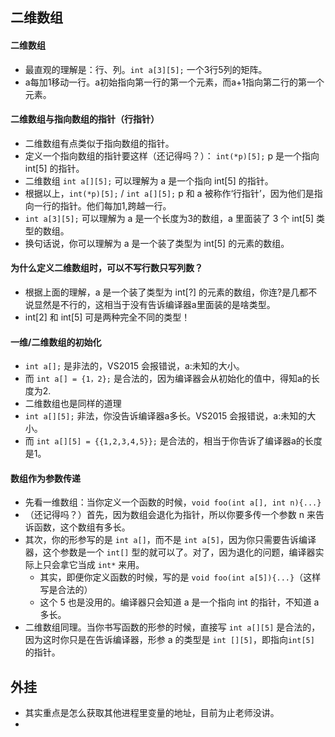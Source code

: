 ## 二维数组

#### 二维数组
* 最直观的理解是：行、列。`int a[3][5];` 一个3行5列的矩阵。
* a每加1移动一行。a初始指向第一行的第一个元素，而a+1指向第二行的第一个元素。

#### 二维数组与指向数组的指针（行指针）
* 二维数组有点类似于指向数组的指针。
* 定义一个指向数组的指针要这样（还记得吗？）： `int(*p)[5];` p 是一个指向 int[5] 的指针。
* 二维数组 `int a[][5];` 可以理解为 a 是一个指向 int[5] 的指针。
* 根据以上，`int(*p)[5];` / `int a[][5];` p 和 a 被称作‘行指针’，因为他们是指向一行的指针。他们每加1,跨越一行。
*  `int a[3][5];` 可以理解为 a 是一个长度为3的数组，a 里面装了 3 个 int[5] 类型的数组。
* 换句话说，你可以理解为 a 是一个装了类型为 int[5] 的元素的数组。 

#### 为什么定义二维数组时，可以不写行数只写列数？
* 根据上面的理解，a 是一个装了类型为 int[?] 的元素的数组，你连?是几都不说显然是不行的，这相当于没有告诉编译器a里面装的是啥类型。
* int[2] 和 int[5] 可是两种完全不同的类型！

#### 一维/二维数组的初始化
* `int a[];` 是非法的，VS2015 会报错说，a:未知的大小。
* 而 `int a[] = {1，2};` 是合法的，因为编译器会从初始化的值中，得知a的长度为2.
* 二维数组也是同样的道理
* `int a[][5];` 非法，你没告诉编译器a多长。VS2015 会报错说，a:未知的大小。
* 而  `int a[][5] = {{1,2,3,4,5}};` 是合法的，相当于你告诉了编译器a的长度是1。

#### 数组作为参数传递
* 先看一维数组：当你定义一个函数的时候，`void foo(int a[], int n){...}`
* （还记得吗？）首先，因为数组会退化为指针，所以你要多传一个参数 n 来告诉函数，这个数组有多长。
* 其次，你的形参写的是 `int a[]`，而不是 `int a[5]`，因为你只需要告诉编译器，这个参数是一个 `int[]` 型的就可以了。对了，因为退化的问题，编译器实际上只会拿它当成 `int*` 来用。
	* 其实，即便你定义函数的时候，写的是  `void foo(int a[5]){...}`（这样写是合法的）
	* 这个 5 也是没用的。编译器只会知道 a 是一个指向 int 的指针，不知道 a 多长。
* 二维数组同理。当你书写函数的形参的时候，直接写 `int a[][5]` 是合法的，因为这时你只是在告诉编译器，形参 a 的类型是 `int [][5]`，即指向`int[5]` 的指针。


##  外挂

* 其实重点是怎么获取其他进程里变量的地址，目前为止老师没讲。
* 